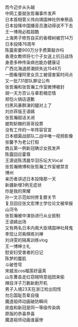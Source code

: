 而今迈步从头越  
中网工委就张哲瀚事件发声  
日本首相菅义伟向靖国神社供奉祭品  
日本投降中国播音员激动得说不下去  
王一博用必胜超酷  
上海男子修剪自买的香樟树被罚14万  
日本投降76周年  
陈露索要900万分手费算敲诈吗  
香港女教师将七个子女送上抗日战场  
身患多种传染病也能办健康证  
广西北海退房潮损失达1548万  
一图看懂阿里女员工被侵害案时间点  
又一批731部队罪证公布  
张哲瀚和张哲瀚工作室微博被封  
胡一天方否认与章若楠恋情  
郑恺火锅店道歉  
扫黑风暴群演的腿对上了  
刘亦菲版王语嫣  
张哲瀚超话关闭  
披荆斩棘的哥哥投票  
没有工作的一年阵容官宣  
日本细菌战部队二战中唯一视频影像  
张馨予为老公打假  
商丘第一例新冠确诊女孩发声  
陈露回应霍尊  
王源说陈清晨华羽乐坛大Vocal  
张哲瀚微博和张哲瀚工作室被禁言  
博州  
亲历者讲述日本投降那一天  
新疆新增3例无症状  
你是我的荣耀  
孙一文示范如何修复膝关节  
复旦回应张文宏博士学位论文被举报  
山河令  
张哲瀚被中演协进行从业抵制  
王语嫣出场  
又有两名日本内阁大臣靖国神社拜鬼  
李现让邓紫棋练刘禅  
刘诗雯的隔离训练vlog  
王一博绅士礼  
慰安妇受害者的日记  
陈梦的腹肌  
斗破苍穹  
宋威龙cos榴莲好逼真  
山东曹县走红窃贼特意组团来偷  
辣目洋子万鹏新剧开机  
男子入境23天在浙江检出阳性  
勿忘国耻吾辈自强  
魔道祖师动画破防瞬间  
炭疽和新冠是同一等级传染病  
原版的恭喜恭喜  
魔道祖师动画谁最惨  
